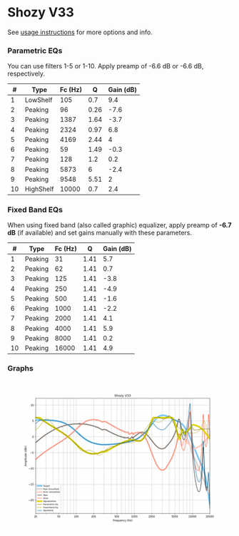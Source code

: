 # Shozy V33
See [usage instructions](https://github.com/jaakkopasanen/AutoEq#usage) for more options and info.

### Parametric EQs
You can use filters 1-5 or 1-10. Apply preamp of -6.6 dB or -6.6 dB, respectively.

|   # | Type      |   Fc (Hz) |    Q |   Gain (dB) |
|-----|-----------|-----------|------|-------------|
|   1 | LowShelf  |       105 | 0.7  |         9.4 |
|   2 | Peaking   |        96 | 0.26 |        -7.6 |
|   3 | Peaking   |      1387 | 1.64 |        -3.7 |
|   4 | Peaking   |      2324 | 0.97 |         6.8 |
|   5 | Peaking   |      4169 | 2.44 |         4   |
|   6 | Peaking   |        59 | 1.49 |        -0.3 |
|   7 | Peaking   |       128 | 1.2  |         0.2 |
|   8 | Peaking   |      5873 | 6    |        -2.4 |
|   9 | Peaking   |      9548 | 5.51 |         2   |
|  10 | HighShelf |     10000 | 0.7  |         2.4 |

### Fixed Band EQs
When using fixed band (also called graphic) equalizer, apply preamp of **-6.7 dB** (if available) and set gains manually with these parameters.

|   # | Type    |   Fc (Hz) |    Q |   Gain (dB) |
|-----|---------|-----------|------|-------------|
|   1 | Peaking |        31 | 1.41 |         5.7 |
|   2 | Peaking |        62 | 1.41 |         0.7 |
|   3 | Peaking |       125 | 1.41 |        -3.8 |
|   4 | Peaking |       250 | 1.41 |        -4.9 |
|   5 | Peaking |       500 | 1.41 |        -1.6 |
|   6 | Peaking |      1000 | 1.41 |        -2.2 |
|   7 | Peaking |      2000 | 1.41 |         4.1 |
|   8 | Peaking |      4000 | 1.41 |         5.9 |
|   9 | Peaking |      8000 | 1.41 |         0.2 |
|  10 | Peaking |     16000 | 1.41 |         4.9 |

### Graphs
![](./Shozy%20V33.png)
